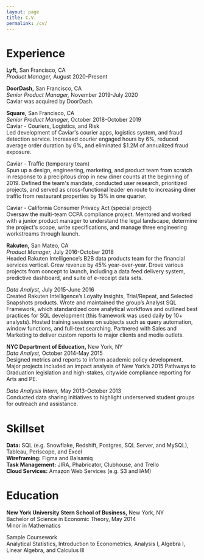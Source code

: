 ```yaml
---
layout: page
title: C.V.
permalink: /cv/
---
```

Experience
==
**Lyft,** San Francisco, CA  
*Product Manager,* August 2020-Present  
    
**DoorDash,** San Francisco, CA  
*Senior Product Manager,* November 2019-July 2020  
Caviar was acquired by DoorDash.  
  
**Square,** San Francisco, CA   
*Senior Product Manager,* October 2018-October 2019  
Caviar - Couriers, Logistics, and Risk   
Led development of Caviar's courier apps, logistics system, and fraud detection service. Increased courier engaged hours by 6%, reduced average order duration by 6%, and eliminated $1.2M of annualized fraud exposure.  
  
Caviar - Traffic (temporary team)  
Spun up a design, engineering, marketing, and product team from scratch in response to a precipitous drop in new diner counts at the beginning of 2019. Defined the team's mandate, conducted user research, prioritized projects, and served as cross-functional leader en route to increasing diner traffic from restaurant properties by 15% in one quarter.  
   
Caviar - California Consumer Privacy Act (special project)  
Oversaw the multi-team CCPA compliance project. Mentored and worked with a junior product manager to understand the legal landscape, determine the project's scope, write specifications, and manage three engineering workstreams through launch.  
  
**Rakuten,** San Mateo, CA  
*Product Manager,* July 2016-October 2018  
Headed Rakuten Intelligence’s B2B data products team for the financial services vertical. Grew revenue by 45% year-over-year. Drove various projects from concept to launch, including a data feed delivery system, predictive dashboard, and suite of e-receipt data sets.  
  
*Data Analyst,* July 2015-June 2016  
Created Rakuten Intelligence’s Loyalty Insights, Trial/Repeat, and Selected Snapshots products. Wrote and maintained the group’s Analyst SQL Framework, which standardized core analytical workflows and outlined best practices for SQL development (this framework was used daily by 10+ analysts). Hosted training sessions on subjects such as query automation, window functions, and full-text searching. Partnered with Sales and Marketing to deliver custom reports to major clients and media outlets.  
  
**NYC Department of Education,** New York, NY  
*Data Analyst,* October 2014-May 2015  
Designed metrics and reports to inform academic policy development. Major projects included an impact analysis of New York’s 2015 Pathways to Graduation legislation and high-stakes, citywide compliance reporting for Arts and PE.  
  
*Data Analysis Intern,* May 2013-October 2013  
Conducted data sharing initiatives to highlight underserved student groups for outreach and assistance.  
  
  
Skillset
==
**Data:** SQL (e.g. Snowflake, Redshift, Postgres, SQL Server, and MySQL), Tableau, Periscope, and Excel  
**Wireframing:** Figma and Balsamiq  
**Task Management:** JIRA, Phabricator, Clubhouse, and Trello  
**Cloud Services:** Amazon Web Services (e.g. S3 and IAM)  
  
Education
==
**New York University Stern School of Business,** New York, NY  
Bachelor of Science in Economic Theory, May 2014  
Minor in Mathematics  
  
Sample Coursework  
Analytical Statistics, Introduction to Econometrics, Analysis I, Algebra I, Linear Algebra, and Calculus III  
